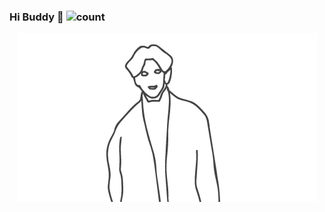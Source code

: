 ### Hi  Buddy 👋   ![count](https://visitor-badge.laobi.icu/badge?page_id=https://github.com/CarryChang)

<div align=center><img  src="https://github.com/CarryChang/CarryChang/blob/master/cai.gif"></div>

<!--
**CarryChang/CarryChang** is a ✨ _special_ ✨ repository because its `README.md` (this file) appears on your GitHub profile.

Here are some ideas to get you started:

- 🔭 I’m currently working on ...
- 🌱 I’m currently learning ...
- 👯 I’m looking to collaborate on ...
- 🤔 I’m looking for help with ...
- 💬 Ask me about ...
- 📫 How to reach me: ...
- 😄 Pronouns: ...
- ⚡ Fun fact: ...
-->
